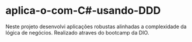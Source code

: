 # aplica-o-com-C#-usando-DDD

Neste projeto desenvolvi aplicações robustas alinhadas a complexidade da lógica de negócios. Realizado atraves do bootcamp da DIO.
